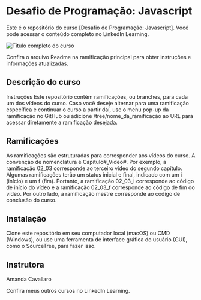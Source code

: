 # Desafio de Programação: Javascript

Este é o repositório do curso [Desafio de Programação: Javascript]. Você pode acessar o conteúdo completo no LinkedIn Learning.

![Título completo do curso][lil-thumbnail-url]  

Confira o arquivo Readme na ramificação principal para obter instruções e informações atualizadas.

## Descrição do curso

Instruções
Este repositório contém ramificações, ou branches, para cada um dos vídeos do curso. Caso você deseje alternar para uma ramificação específica e continuar o curso a partir daí, use o menu pop-up da ramificação no GitHub ou adicione /tree/nome_da_ramificação ao URL para acessar diretamente a ramificação desejada.

## Ramificações
As ramificações são estruturadas para corresponder aos vídeos do curso. A convenção de nomenclatura é Capítulo#_Vídeo#. Por exemplo, a ramificação 02_03 corresponde ao terceiro vídeo do segundo capítulo. Algumas ramificações terão um status inicial e final, indicado com um i (início) e um f (fim). Portanto, a ramificação 02_03_i corresponde ao código de início do vídeo e a ramificação 02_03_f corresponde ao código de fim do vídeo. Por outro lado, a ramificação mestre corresponde ao código de conclusão do curso.

## Instalação
Clone este repositório em seu computador local (macOS) ou CMD (Windows), ou use uma ferramenta de interface gráfica do usuário (GUI), como o SourceTree, para fazer isso.


## Instrutora
Amanda Cavallaro

Confira meus outros cursos no LinkedIn Learning.


[0]: # (Replace these placeholder URLs with actual course URLs) 
[lil-course-url]: https://www.linkedin.com 
[lil-thumbnail-url]: https://media.licdn.com/dms/image/v2/D4D0DAQFQ-BxUnZ4Uzg/learning-public-crop_675_1200/B4DZbJgHw2GUAk-/0/1747137363657?e=2147483647&v=beta&t=FQN879Ddyuh_hHdYK3ovBzaWnsmtJiZq3IoRoXDDkPc
